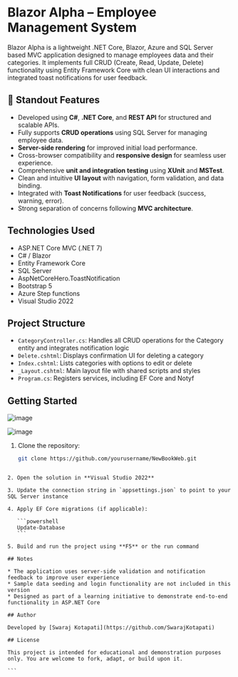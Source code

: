 
# Blazor Alpha – Employee Management System

Blazor Alpha is a lightweight .NET Core, Blazor, Azure and SQL Server based MVC application designed to manage employees data and their categories. It implements full CRUD (Create, Read, Update, Delete) functionality using Entity Framework Core with clean UI interactions and integrated toast notifications for user feedback.

## 🚀 Standout Features

- Developed using **C#**, **.NET Core**, and **REST API** for structured and scalable APIs.
- Fully supports **CRUD operations** using SQL Server for managing employee data.
- **Server-side rendering** for improved initial load performance.
- Cross-browser compatibility and **responsive design** for seamless user experience.
- Comprehensive **unit and integration testing** using **XUnit** and **MSTest**.
- Clean and intuitive **UI layout** with navigation, form validation, and data binding.
- Integrated with **Toast Notifications** for user feedback (success, warning, error).
- Strong separation of concerns following **MVC architecture**.

## Technologies Used

- ASP.NET Core MVC (.NET 7)
- C# / Blazor
- Entity Framework Core
- SQL Server
- AspNetCoreHero.ToastNotification
- Bootstrap 5
- Azure Step functions
- Visual Studio 2022

## Project Structure

- `CategoryController.cs`: Handles all CRUD operations for the Category entity and integrates notification logic
- `Delete.cshtml`: Displays confirmation UI for deleting a category
- `Index.cshtml`: Lists categories with options to edit or delete
- `_Layout.cshtml`: Main layout file with shared scripts and styles
- `Program.cs`: Registers services, including EF Core and Notyf

## Getting Started

![image](https://github.com/user-attachments/assets/850a65c5-f14f-495f-a212-bd810a0fc38e)

![image](https://github.com/user-attachments/assets/22e23311-f822-435e-8ea8-a27db2d08d2c)


1. Clone the repository:
   ```bash
   git clone https://github.com/yourusername/NewBookWeb.git
````

2. Open the solution in **Visual Studio 2022**

3. Update the connection string in `appsettings.json` to point to your SQL Server instance

4. Apply EF Core migrations (if applicable):

   ```powershell
   Update-Database
   ```

5. Build and run the project using **F5** or the run command

## Notes

* The application uses server-side validation and notification feedback to improve user experience
* Sample data seeding and login functionality are not included in this version
* Designed as part of a learning initiative to demonstrate end-to-end functionality in ASP.NET Core

## Author

Developed by [Swaraj Kotapati](https://github.com/SwarajKotapati)

## License

This project is intended for educational and demonstration purposes only. You are welcome to fork, adapt, or build upon it.

```
